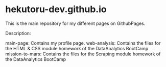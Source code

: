 # hekutoru-dev.github.io

This is the main repository for my different pages on GithubPages.

Description:

main-page: Contains my profile page.
web-analysis: Contains the files for the HTML & CSS module homework of the DataAnalytics BootCamp
mission-to-mars: Contains the files for the Scraping module homework of the DataAnalytics BootCamp
